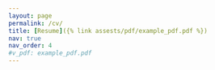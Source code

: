 ```yaml
---
layout: page
permalink: /cv/
title: [Resume]({% link assests/pdf/example_pdf.pdf %})
nav: true
nav_order: 4
#v_pdf: example_pdf.pdf
---
```

